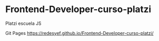 # Frontend-Developer-curso-platzi
Platzi escuela JS

Git Pages https://redesyef.github.io/Frontend-Developer-curso-platzi/
